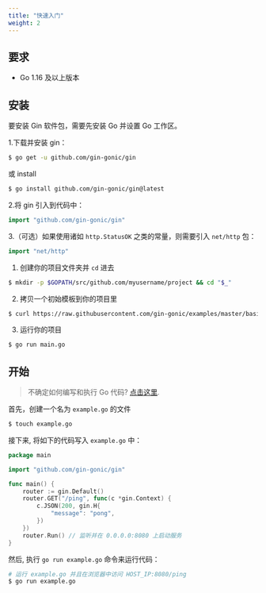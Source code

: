 ```yaml
---
title: "快速入门"
weight: 2
---
```


## 要求

- Go 1.16 及以上版本

## 安装

要安装 Gin 软件包，需要先安装 Go 并设置 Go 工作区。

1.下载并安装 gin：

```sh
$ go get -u github.com/gin-gonic/gin
```
或 install 
```sh
$ go install github.com/gin-gonic/gin@latest
```


2.将 gin 引入到代码中：

```go
import "github.com/gin-gonic/gin"
```

3.（可选）如果使用诸如 `http.StatusOK` 之类的常量，则需要引入 `net/http` 包：

```go
import "net/http"
```

1. 创建你的项目文件夹并 `cd` 进去

```sh
$ mkdir -p $GOPATH/src/github.com/myusername/project && cd "$_"
```

2. 拷贝一个初始模板到你的项目里

```sh
$ curl https://raw.githubusercontent.com/gin-gonic/examples/master/basic/main.go > main.go
```

3. 运行你的项目

```sh
$ go run main.go
```

## 开始

> 不确定如何编写和执行 Go 代码? [点击这里](https://golang.org/doc/code.html).

首先，创建一个名为 `example.go` 的文件

```sh
$ touch example.go
```

接下来, 将如下的代码写入 `example.go` 中：

```go
package main

import "github.com/gin-gonic/gin"

func main() {
	router := gin.Default()
	router.GET("/ping", func(c *gin.Context) {
		c.JSON(200, gin.H{
			"message": "pong",
		})
	})
	router.Run() // 监听并在 0.0.0.0:8080 上启动服务
}
```

然后, 执行 `go run example.go` 命令来运行代码：

```sh
# 运行 example.go 并且在浏览器中访问 HOST_IP:8080/ping
$ go run example.go
```
